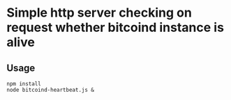 # Simple http server checking on request whether bitcoind instance is alive

## Usage

````
npm install
node bitcoind-heartbeat.js &
````
